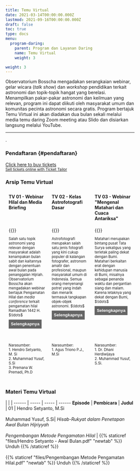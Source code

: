 ```yaml
---
title: Temu Virtual
date: 2021-03-14T00:00:00.000Z
lastmod: 2021-09-16T00:00:00.000Z
draft: false
toc: true
type: docs
menu:
  program-daring:
    parent: Program dan Layanan Daring
    name: Temu Virtual
    weight: 3

weight: 3
---
```


Observatorium Bosscha mengadakan serangkaian webinar, gelar wicara (<i>talk show</i>) dan <i>workshop</i> pendidikan terkait astronomi dan topik-topik hangat yang berelasi. Menampilkan pakar-pakar astronomi dan keilmuan yang relevan, program ini dapat diikuti oleh masyarakat umum dan komunitas pecinta astronomi secara gratis. Program bertajuk Temu Virtual ini akan diadakan dua bulan sekali melalui media temu daring Zoom meeting atau Slido dan disiarkan langsung melalui YouTube.

---

<!-- **25 September 2021** <br>
**Temu Virtual 3 - Mengenal Matahari dan Cuaca Antariksa** <br>
**Narasumber: Dr. Dhani Herdiwijaya, Muhammad Yusuf** <br>
<img src="/img/tv3.png"></img>
Matahari merupakan bintang pusat Tata Surya sekaligus yang terletak paling dekat dengan Bumi. Matahari berkaitan erat dengan kehidupan manusia di Bumi, misalnya sebagai penanda waktu dan pergantian siang dan malam. Karena letaknya yang dekat dengan Bumi, Matahari dapat dipelajari secara intensif oleh para astronom baik menggunakan teleskop dari permukaan Bumi maupun wahana antariksa. 

Seminar ini ditujukan untuk memberikan pengetahuan tentang dinamika Matahari dan pentingnya pemantauan yang berkelanjutan dan ekstensif terkait Matahari. Kita akan meninjau apa saja yang telah kita pelajari tentang Matahari dari pengamatan, baik ruang angkasa maupun landas Bumi, khususnya apa yang kita ketahui tentang aktivitas Matahari, di antaranya semburan Matahari, siklus Matahari, serta dampak Matahari terhadap lingkungan Bumi (cuaca antariksa). Selain itu, kita juga akan mencoba mengamati Matahari dengan menggunakan teleskop yang tersedia di Observatorium Bosscha. -->
. 
### Pendaftaran {#pendaftaran}

<!-- Ticket Tailor Widget. Paste this in to your website where you want the widget to appear. Do no change the code or the widget may not work properly. -->
<div class="tt-widget"><div class="tt-widget-fallback"><p><a href="https://www.tickettailor.com/all-tickets/obsbosscha/?ref=website_widget" target="_blank">Click here to buy tickets</a><br /><small><a href="https://www.tickettailor.com?rf=wdg" class="tt-widget-powered">Sell tickets online with Ticket Tailor</a></small></p></div><script src="https://cdn.tickettailor.com/js/widgets/min/widget.js" data-url="https://www.tickettailor.com/all-tickets/obsbosscha/" data-type="inline" data-inline-minimal="true" data-inline-show-logo="false" data-inline-bg-fill="false" data-inline-inherit-ref-from-url-param="" data-inline-ref="website_widget"></script></div>
<!-- End of Ticket Tailor Widget -->

### Arsip Temu Virtual

<style>
* {
  box-sizing: border-box;
}

/* Create three equal columns that floats next to each other */
.column {
  float: left;
  width: 33.33%;
  padding: 10px;
  /* text-align: justify;
  text-justify: inter-word; */
  }

/* Clear floats after the columns */
.row:after {
  content: "";
  display: table;
  clear: both;
}

/* div.desc {
  padding: 20px;
} */

/* @media screen and (min-width: 601px) {
  p {
    font-size: 16px;
  }
}

@media screen and (max-width: 600px) {
  p {
    font-size: 14px;
  }
} */

.showmore {
  font-size: 0.8em;
}

.showmore .more, .showmore.show .dots {
  display: none
}

.showmore.show .more {
  display: inline
}

.showmore button {
  cursor: pointer;
  display: block;
  margin-top: 0.5em;
  margin-bottom: 1em;
  font-weight: bold;
  background-color: #656565;
  color: white;
  border: none;
  outline: none;
  padding: 0.5em;
}

.tombol {
  background-color: #417AF5; /* blue */
  border: none;
  color: white;
  padding: 5px 15px;
  text-align: center;
  text-decoration: none;
  display: inline-block;
  font-size: 16px;
}
</style>

<div class="row">
  <div class="column">
    <b>TV 01 - Webinar Hilal dan Media Briefing</b>
  </div>
  <div class="column">
    <b>TV 02 - Kelas Astrofotografi Dasar</b>
  </div>
  <div class="column">
    <b>TV 03 - Webinar "Mengenal Matahari dan Cuaca Antariksa" </b>
  </div>
</div>

<div class="row">
  <div class="column">
    {{<youtube Q22TBPiTgXk>}}
    <p style="font-size: .8em" class="showmore">
    Salah satu topik astronomi yang relevan dengan masyarakat adalah kenampakan bulan sabit dan kaitannya dengan penentuan awal bulan pada penanggalan Hijriah. Observatorium Bosscha akan mengadakan webinar bertajuk Pengamatan Hilal dan <i>media conference</i> terkait pengamatan hilal Ramadhan 1442 H. <span class="dots">$\ldots$</span><span class="more"> Acara ini dilakukan melalui Zoom <i>meeting</i> dan dapat diikuti oleh masyarakat umum dan wartawan secara gratis.</span>
     <button>Selengkapnya</button>
    </p>
  </div>
  <div class="column">
        {{<youtube >}}
    <p style="font-size: .8em" class="showmore">
    Astrofotografi merupakan salah satu jenis fotografi yang kini cukup populer di kalangan fotografer, astronom amatir dan profesional, maupun masyarakat umum di Indonesia. Semua orang menyenangi potret yang indah dan menarik termasuk tangkapan objek-objek astronomi.  <span class="dots">$\ldots$</span><span class="more">Menariknya, citra astrofotografi tidak hanya dinilai sebagai produk dengan daya jual visual dan seni yang tinggi, astrofotografi dapat digunakan sebagai media komunikasi sains yang kuat dan bermakna.</span>
     <button>Selengkapnya</button>
    </p>
  </div>
  <div class="column">
        {{<youtube 5lR6-rbiXs4>}}
    <p style="font-size: .8em" class="showmore">
    Matahari merupakan bintang pusat Tata Surya sekaligus yang terletak paling dekat dengan Bumi. Matahari berkaitan erat dengan kehidupan manusia di Bumi, misalnya sebagai penanda waktu dan pergantian siang dan malam. Karena letaknya yang dekat dengan Bumi, <span class="dots">$\ldots$</span><span class="more"> Matahari dapat dipelajari secara intensif oleh para astronom baik menggunakan teleskop dari permukaan Bumi maupun wahana antariksa.</span>
     <button>Selengkapnya</button>
    </p>
  </div>
</div>

<div class="row">
  <div class="column">
    <p style="font-size: .8em">Narasumber: <br> 1. Hendro Setyanto, M. Si <br>  2. Muhammad Yusuf, S.Si<br> 3. Premana W. Premadi, Ph.D</p>
  </div>
  <div class="column">
    <p style="font-size: .8em">Narasumber: <br> 1. Agus Triono P.J., M.Si</p>
  </div>
  <div class="column">
    <p style="font-size: .8em">Narasumber: <br> 1. Dr. Dhani Herdiwijaya <br>  2. Muhammad Yusuf, S.Si.</p>
  </div>
</div>

### Materi Temu Virtual

  | | |
------ | ----- | ----- | ------
**Episode** | **Pembicara** | **Judul** |
01 | Hendro Setyanto, M.Si <br><br>  Muhammad Yusuf, S.Si| *Hisab-Rukyat dalam Penetapan Awal Bulan Hijriyyah*<br><br>*Pengembangan Metode Pengamatan Hilal*  | {{% staticref "files/Hendro Setyanto - Awal Bulan.pdf" "newtab" %}} Unduh {{% /staticref %}}<br><br>{{% staticref "files/Pengembangan Metode Pengamatan Hilal.pdf" "newtab" %}} Unduh {{% /staticref %}}

<style>
.tombol {
  background-color: #417AF5; /* blue */
  border: none;
  color: white;
  padding: 5px 15px;
  text-align: center;
  text-decoration: none;
  display: inline-block;
  font-size: 16px;
}
</style>

<script>
  document.querySelectorAll(".showmore").forEach(function (p) {
   p.querySelector("button").addEventListener("click", function () {
    p.classList.toggle("show");
    this.textContent = p.classList.contains("show") ? "Persingkat" : "Selengkapnya";
   });
 });
</script>

